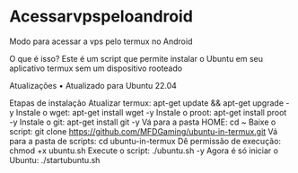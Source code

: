 # Acessarvpspeloandroid
Modo para acessar a vps pelo termux no Android 

O que é isso?
Este é um script que permite instalar o Ubuntu em seu aplicativo termux sem um dispositivo rooteado

Atualizações
• Atualizado para Ubuntu 22.04

Etapas de instalação
Atualizar termux: apt-get update && apt-get upgrade -y
Instale o wget: apt-get install wget -y
Instale o proot: apt-get install proot -y
Instale o git: apt-get install git -y
Vá para a pasta HOME: cd ~
Baixe o script: git clone https://github.com/MFDGaming/ubuntu-in-termux.git
Vá para a pasta de scripts: cd ubuntu-in-termux
Dê permissão de execução: chmod +x ubuntu.sh
Execute o script: ./ubuntu.sh -y
Agora é só iniciar o Ubuntu: ./startubuntu.sh